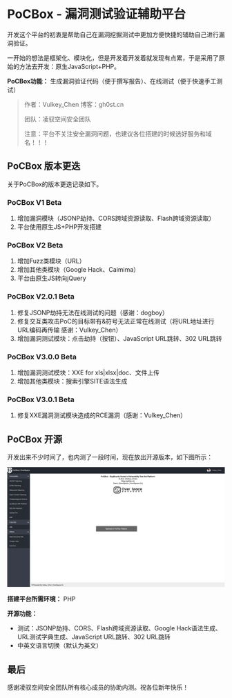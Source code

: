 # PoCBox - 漏洞测试验证辅助平台

开发这个平台的初衷是帮助自己在漏洞挖掘测试中更加方便快捷的辅助自己进行漏洞验证。

一开始的想法是框架化、模块化，但是开发着开发着就发现有点累，于是采用了原始的方法去开发：原生JavaScript+PHP。

**PoCBox功能：** 生成漏洞验证代码（便于撰写报告）、在线测试（便于快速手工测试）

> 作者：Vulkey_Chen 博客：gh0st.cn
>
> 团队：凌驭空间安全团队
>
> 注意：平台不关注安全漏洞问题，也建议各位搭建的时候选好服务和域名！！！


## PoCBox 版本更迭

关于PoCBox的版本更迭记录如下。

### PoCBox V1 Beta

1. 增加漏洞模块（JSONP劫持、CORS跨域资源读取、Flash跨域资源读取）
2. 平台使用原生JS+PHP开发搭建

### PoCBox V2 Beta

1. 增加Fuzz类模块（URL）
2. 增加其他类模块（Google Hack、Caimima）
3. 平台由原生JS转向jQuery

### PoCBox V2.0.1 Beta

1. 修复JSONP劫持无法在线测试的问题（感谢：dogboy）
2. 修复交互类攻击PoC的目标带有&符号无法正常在线测试（将URL地址进行URL编码再传输 感谢：Vulkey_Chen）
3. 增加漏洞测试模块：点击劫持（按钮）、JavaScript URL跳转、302 URL跳转

### PoCBox V3.0.0 Beta

1. 增加漏洞测试模块：XXE for xls|xlsx|doc、文件上传
2. 增加其他类模块：搜索引擎SITE语法生成

### PoCBox V3.0.1 Beta

1. 修复XXE漏洞测试模块造成的RCE漏洞（感谢：Vulkey_Chen）

## PoCBox 开源

开发出来不少时间了，也内测了一段时间，现在放出开源版本，如下图所示：

![pocbox](./images/pocbox_opensource.png)

**搭建平台所需环境：** PHP

**开源功能：**

- 测试：JSONP劫持、CORS、Flash跨域资源读取、Google Hack语法生成、URL测试字典生成、JavaScript URL跳转、302 URL跳转
- 中英文语言切换（默认为英文）

## 最后

感谢凌驭空间安全团队所有核心成员的协助内测。祝各位新年快乐！
